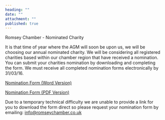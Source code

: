 ```yaml
---
heading: ""
date: ""
attachment: ""
published: true
---
```








Romsey Chamber - Nominated Charity

It is that time of year where the AGM will soon be upon us, we will be choosing our annual nominated charity. We will be considering all registered charities based within our chamber region that have received a nomination. You can submit your charities nomination by downloading and completing the form. We must receive all completed nomination forms electronically by 31/03/16.

[Nomination Form (Word Version)](http://res.cloudinary.com/romsey-chamber/raw/upload/Charity_Nomination_form_gdob23.doc)

[Nomination Form (PDF Version)](http://res.cloudinary.com/romsey-chamber/raw/upload/Charity_Nomination_form_twv4if.pdf)


Due to a temporary technical difficulty we are unable to provide a link for you to download the form direct so please request your nomination form by emailing: info@romseychamber.co.uk
